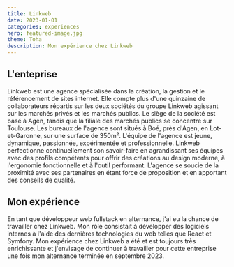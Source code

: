 ```yaml
---
title: Linkweb
date: 2023-01-01
categories: experiences
hero: featured-image.jpg
theme: Toha
description: Mon expérience chez Linkweb
---
```


## L'enteprise
Linkweb est une agence spécialisée dans la création, la gestion et le référencement de sites internet.
Elle compte plus d'une quinzaine de collaborateurs répartis sur les deux sociétés du groupe Linkweb agissant sur les marchés privés et les marchés publics.
Le siège de la société est basé à Agen, tandis que la filiale des marchés publics se concentre sur Toulouse.
Les bureaux de l'agence sont situés à Boé, près d'Agen, en Lot-et-Garonne, sur une surface de 350m².
L'équipe de l'agence est jeune, dynamique, passionnée, expérimentée et professionnelle.
Linkweb perfectionne continuellement son savoir-faire en agrandissant ses équipes avec des profils compétents pour offrir des créations au design moderne, à l'ergonomie fonctionnelle et à l'outil performant.
L'agence se soucie de la proximité avec ses partenaires en étant force de proposition et en apportant des conseils de qualité.

## Mon expérience
En tant que développeur web fullstack en alternance, j'ai eu la chance de travailler chez Linkweb.
Mon rôle consistait à développer des logiciels internes à l'aide des dernières technologies du web telles que React et Symfony. Mon expérience chez Linkweb a été et est toujours très enrichissante et j'envisage de continuer à travailler pour cette entreprise une fois mon alternance terminée en septembre 2023.